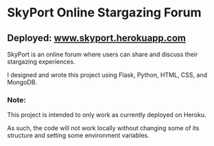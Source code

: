 # SkyPort Online Stargazing Forum
## Deployed: www.skyport.herokuapp.com

SkyPort is an online forum where users can share and discuss their stargazing experiences.

I designed and wrote this project using Flask, Python, HTML, CSS, and MongoDB.

### Note: 
This project is intended to only work as currently deployed on Heroku. 

As such, the code will not work locally without changing some of its structure and setting some environment variables.